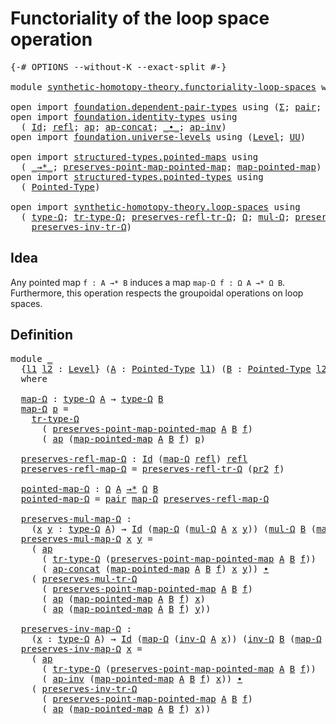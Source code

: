 # Functoriality of the loop space operation

<pre class="Agda"><a id="54" class="Symbol">{-#</a> <a id="58" class="Keyword">OPTIONS</a> <a id="66" class="Pragma">--without-K</a> <a id="78" class="Pragma">--exact-split</a> <a id="92" class="Symbol">#-}</a>

<a id="97" class="Keyword">module</a> <a id="104" href="synthetic-homotopy-theory.functoriality-loop-spaces.html" class="Module">synthetic-homotopy-theory.functoriality-loop-spaces</a> <a id="156" class="Keyword">where</a>

<a id="163" class="Keyword">open</a> <a id="168" class="Keyword">import</a> <a id="175" href="foundation.dependent-pair-types.html" class="Module">foundation.dependent-pair-types</a> <a id="207" class="Keyword">using</a> <a id="213" class="Symbol">(</a><a id="214" href="foundation-core.dependent-pair-types.html#515" class="Record">Σ</a><a id="215" class="Symbol">;</a> <a id="217" href="foundation-core.dependent-pair-types.html#588" class="InductiveConstructor">pair</a><a id="221" class="Symbol">;</a> <a id="223" href="foundation-core.dependent-pair-types.html#605" class="Field">pr1</a><a id="226" class="Symbol">;</a> <a id="228" href="foundation-core.dependent-pair-types.html#617" class="Field">pr2</a><a id="231" class="Symbol">)</a>
<a id="233" class="Keyword">open</a> <a id="238" class="Keyword">import</a> <a id="245" href="foundation.identity-types.html" class="Module">foundation.identity-types</a> <a id="271" class="Keyword">using</a>
  <a id="279" class="Symbol">(</a> <a id="281" href="foundation-core.identity-types.html#1767" class="Datatype">Id</a><a id="283" class="Symbol">;</a> <a id="285" href="foundation-core.identity-types.html#1820" class="InductiveConstructor">refl</a><a id="289" class="Symbol">;</a> <a id="291" href="foundation-core.identity-types.html#4003" class="Function">ap</a><a id="293" class="Symbol">;</a> <a id="295" href="foundation-core.identity-types.html#8676" class="Function">ap-concat</a><a id="304" class="Symbol">;</a> <a id="306" href="foundation-core.identity-types.html#2425" class="Function Operator">_∙_</a><a id="309" class="Symbol">;</a> <a id="311" href="foundation-core.identity-types.html#8844" class="Function">ap-inv</a><a id="317" class="Symbol">)</a>
<a id="319" class="Keyword">open</a> <a id="324" class="Keyword">import</a> <a id="331" href="foundation.universe-levels.html" class="Module">foundation.universe-levels</a> <a id="358" class="Keyword">using</a> <a id="364" class="Symbol">(</a><a id="365" href="Agda.Primitive.html#597" class="Postulate">Level</a><a id="370" class="Symbol">;</a> <a id="372" href="foundation-core.universe-levels.html#235" class="Primitive">UU</a><a id="374" class="Symbol">)</a>

<a id="377" class="Keyword">open</a> <a id="382" class="Keyword">import</a> <a id="389" href="structured-types.pointed-maps.html" class="Module">structured-types.pointed-maps</a> <a id="419" class="Keyword">using</a>
  <a id="427" class="Symbol">(</a> <a id="429" href="structured-types.pointed-maps.html#967" class="Function Operator">_→*_</a><a id="433" class="Symbol">;</a> <a id="435" href="structured-types.pointed-maps.html#1480" class="Function">preserves-point-map-pointed-map</a><a id="466" class="Symbol">;</a> <a id="468" href="structured-types.pointed-maps.html#1380" class="Function">map-pointed-map</a><a id="483" class="Symbol">)</a>
<a id="485" class="Keyword">open</a> <a id="490" class="Keyword">import</a> <a id="497" href="structured-types.pointed-types.html" class="Module">structured-types.pointed-types</a> <a id="528" class="Keyword">using</a>
  <a id="536" class="Symbol">(</a> <a id="538" href="structured-types.pointed-types.html#383" class="Function">Pointed-Type</a><a id="550" class="Symbol">)</a>

<a id="553" class="Keyword">open</a> <a id="558" class="Keyword">import</a> <a id="565" href="synthetic-homotopy-theory.loop-spaces.html" class="Module">synthetic-homotopy-theory.loop-spaces</a> <a id="603" class="Keyword">using</a>
  <a id="611" class="Symbol">(</a> <a id="613" href="synthetic-homotopy-theory.loop-spaces.html#1115" class="Function">type-Ω</a><a id="619" class="Symbol">;</a> <a id="621" href="synthetic-homotopy-theory.loop-spaces.html#3295" class="Function">tr-type-Ω</a><a id="630" class="Symbol">;</a> <a id="632" href="synthetic-homotopy-theory.loop-spaces.html#3529" class="Function">preserves-refl-tr-Ω</a><a id="651" class="Symbol">;</a> <a id="653" href="synthetic-homotopy-theory.loop-spaces.html#1221" class="Function">Ω</a><a id="654" class="Symbol">;</a> <a id="656" href="synthetic-homotopy-theory.loop-spaces.html#1376" class="Function">mul-Ω</a><a id="661" class="Symbol">;</a> <a id="663" href="synthetic-homotopy-theory.loop-spaces.html#3630" class="Function">preserves-mul-tr-Ω</a><a id="681" class="Symbol">;</a> <a id="683" href="synthetic-homotopy-theory.loop-spaces.html#2257" class="Function">inv-Ω</a><a id="688" class="Symbol">;</a>
    <a id="694" href="synthetic-homotopy-theory.loop-spaces.html#3840" class="Function">preserves-inv-tr-Ω</a><a id="712" class="Symbol">)</a>
</pre>
## Idea

Any pointed map `f : A →* B` induces a map `map-Ω f : Ω A →* Ω B`. Furthermore, this operation respects the groupoidal operations on loop spaces.

## Definition

<pre class="Agda"><a id="898" class="Keyword">module</a> <a id="905" href="synthetic-homotopy-theory.functoriality-loop-spaces.html#905" class="Module">_</a>
  <a id="909" class="Symbol">{</a><a id="910" href="synthetic-homotopy-theory.functoriality-loop-spaces.html#910" class="Bound">l1</a> <a id="913" href="synthetic-homotopy-theory.functoriality-loop-spaces.html#913" class="Bound">l2</a> <a id="916" class="Symbol">:</a> <a id="918" href="Agda.Primitive.html#597" class="Postulate">Level</a><a id="923" class="Symbol">}</a> <a id="925" class="Symbol">(</a><a id="926" href="synthetic-homotopy-theory.functoriality-loop-spaces.html#926" class="Bound">A</a> <a id="928" class="Symbol">:</a> <a id="930" href="structured-types.pointed-types.html#383" class="Function">Pointed-Type</a> <a id="943" href="synthetic-homotopy-theory.functoriality-loop-spaces.html#910" class="Bound">l1</a><a id="945" class="Symbol">)</a> <a id="947" class="Symbol">(</a><a id="948" href="synthetic-homotopy-theory.functoriality-loop-spaces.html#948" class="Bound">B</a> <a id="950" class="Symbol">:</a> <a id="952" href="structured-types.pointed-types.html#383" class="Function">Pointed-Type</a> <a id="965" href="synthetic-homotopy-theory.functoriality-loop-spaces.html#913" class="Bound">l2</a><a id="967" class="Symbol">)</a> <a id="969" class="Symbol">(</a><a id="970" href="synthetic-homotopy-theory.functoriality-loop-spaces.html#970" class="Bound">f</a> <a id="972" class="Symbol">:</a> <a id="974" href="synthetic-homotopy-theory.functoriality-loop-spaces.html#926" class="Bound">A</a> <a id="976" href="structured-types.pointed-maps.html#967" class="Function Operator">→*</a> <a id="979" href="synthetic-homotopy-theory.functoriality-loop-spaces.html#948" class="Bound">B</a><a id="980" class="Symbol">)</a>
  <a id="984" class="Keyword">where</a>

  <a id="993" href="synthetic-homotopy-theory.functoriality-loop-spaces.html#993" class="Function">map-Ω</a> <a id="999" class="Symbol">:</a> <a id="1001" href="synthetic-homotopy-theory.loop-spaces.html#1115" class="Function">type-Ω</a> <a id="1008" href="synthetic-homotopy-theory.functoriality-loop-spaces.html#926" class="Bound">A</a> <a id="1010" class="Symbol">→</a> <a id="1012" href="synthetic-homotopy-theory.loop-spaces.html#1115" class="Function">type-Ω</a> <a id="1019" href="synthetic-homotopy-theory.functoriality-loop-spaces.html#948" class="Bound">B</a>
  <a id="1023" href="synthetic-homotopy-theory.functoriality-loop-spaces.html#993" class="Function">map-Ω</a> <a id="1029" href="synthetic-homotopy-theory.functoriality-loop-spaces.html#1029" class="Bound">p</a> <a id="1031" class="Symbol">=</a>
    <a id="1037" href="synthetic-homotopy-theory.loop-spaces.html#3295" class="Function">tr-type-Ω</a>
      <a id="1053" class="Symbol">(</a> <a id="1055" href="structured-types.pointed-maps.html#1480" class="Function">preserves-point-map-pointed-map</a> <a id="1087" href="synthetic-homotopy-theory.functoriality-loop-spaces.html#926" class="Bound">A</a> <a id="1089" href="synthetic-homotopy-theory.functoriality-loop-spaces.html#948" class="Bound">B</a> <a id="1091" href="synthetic-homotopy-theory.functoriality-loop-spaces.html#970" class="Bound">f</a><a id="1092" class="Symbol">)</a>
      <a id="1100" class="Symbol">(</a> <a id="1102" href="foundation-core.identity-types.html#4003" class="Function">ap</a> <a id="1105" class="Symbol">(</a><a id="1106" href="structured-types.pointed-maps.html#1380" class="Function">map-pointed-map</a> <a id="1122" href="synthetic-homotopy-theory.functoriality-loop-spaces.html#926" class="Bound">A</a> <a id="1124" href="synthetic-homotopy-theory.functoriality-loop-spaces.html#948" class="Bound">B</a> <a id="1126" href="synthetic-homotopy-theory.functoriality-loop-spaces.html#970" class="Bound">f</a><a id="1127" class="Symbol">)</a> <a id="1129" href="synthetic-homotopy-theory.functoriality-loop-spaces.html#1029" class="Bound">p</a><a id="1130" class="Symbol">)</a>
  
  <a id="1137" href="synthetic-homotopy-theory.functoriality-loop-spaces.html#1137" class="Function">preserves-refl-map-Ω</a> <a id="1158" class="Symbol">:</a> <a id="1160" href="foundation-core.identity-types.html#1767" class="Datatype">Id</a> <a id="1163" class="Symbol">(</a><a id="1164" href="synthetic-homotopy-theory.functoriality-loop-spaces.html#993" class="Function">map-Ω</a> <a id="1170" href="foundation-core.identity-types.html#1820" class="InductiveConstructor">refl</a><a id="1174" class="Symbol">)</a> <a id="1176" href="foundation-core.identity-types.html#1820" class="InductiveConstructor">refl</a>
  <a id="1183" href="synthetic-homotopy-theory.functoriality-loop-spaces.html#1137" class="Function">preserves-refl-map-Ω</a> <a id="1204" class="Symbol">=</a> <a id="1206" href="synthetic-homotopy-theory.loop-spaces.html#3529" class="Function">preserves-refl-tr-Ω</a> <a id="1226" class="Symbol">(</a><a id="1227" href="foundation-core.dependent-pair-types.html#617" class="Field">pr2</a> <a id="1231" href="synthetic-homotopy-theory.functoriality-loop-spaces.html#970" class="Bound">f</a><a id="1232" class="Symbol">)</a>

  <a id="1237" href="synthetic-homotopy-theory.functoriality-loop-spaces.html#1237" class="Function">pointed-map-Ω</a> <a id="1251" class="Symbol">:</a> <a id="1253" href="synthetic-homotopy-theory.loop-spaces.html#1221" class="Function">Ω</a> <a id="1255" href="synthetic-homotopy-theory.functoriality-loop-spaces.html#926" class="Bound">A</a> <a id="1257" href="structured-types.pointed-maps.html#967" class="Function Operator">→*</a> <a id="1260" href="synthetic-homotopy-theory.loop-spaces.html#1221" class="Function">Ω</a> <a id="1262" href="synthetic-homotopy-theory.functoriality-loop-spaces.html#948" class="Bound">B</a>
  <a id="1266" href="synthetic-homotopy-theory.functoriality-loop-spaces.html#1237" class="Function">pointed-map-Ω</a> <a id="1280" class="Symbol">=</a> <a id="1282" href="foundation-core.dependent-pair-types.html#588" class="InductiveConstructor">pair</a> <a id="1287" href="synthetic-homotopy-theory.functoriality-loop-spaces.html#993" class="Function">map-Ω</a> <a id="1293" href="synthetic-homotopy-theory.functoriality-loop-spaces.html#1137" class="Function">preserves-refl-map-Ω</a>

  <a id="1317" href="synthetic-homotopy-theory.functoriality-loop-spaces.html#1317" class="Function">preserves-mul-map-Ω</a> <a id="1337" class="Symbol">:</a>
    <a id="1343" class="Symbol">(</a><a id="1344" href="synthetic-homotopy-theory.functoriality-loop-spaces.html#1344" class="Bound">x</a> <a id="1346" href="synthetic-homotopy-theory.functoriality-loop-spaces.html#1346" class="Bound">y</a> <a id="1348" class="Symbol">:</a> <a id="1350" href="synthetic-homotopy-theory.loop-spaces.html#1115" class="Function">type-Ω</a> <a id="1357" href="synthetic-homotopy-theory.functoriality-loop-spaces.html#926" class="Bound">A</a><a id="1358" class="Symbol">)</a> <a id="1360" class="Symbol">→</a> <a id="1362" href="foundation-core.identity-types.html#1767" class="Datatype">Id</a> <a id="1365" class="Symbol">(</a><a id="1366" href="synthetic-homotopy-theory.functoriality-loop-spaces.html#993" class="Function">map-Ω</a> <a id="1372" class="Symbol">(</a><a id="1373" href="synthetic-homotopy-theory.loop-spaces.html#1376" class="Function">mul-Ω</a> <a id="1379" href="synthetic-homotopy-theory.functoriality-loop-spaces.html#926" class="Bound">A</a> <a id="1381" href="synthetic-homotopy-theory.functoriality-loop-spaces.html#1344" class="Bound">x</a> <a id="1383" href="synthetic-homotopy-theory.functoriality-loop-spaces.html#1346" class="Bound">y</a><a id="1384" class="Symbol">))</a> <a id="1387" class="Symbol">(</a><a id="1388" href="synthetic-homotopy-theory.loop-spaces.html#1376" class="Function">mul-Ω</a> <a id="1394" href="synthetic-homotopy-theory.functoriality-loop-spaces.html#948" class="Bound">B</a> <a id="1396" class="Symbol">(</a><a id="1397" href="synthetic-homotopy-theory.functoriality-loop-spaces.html#993" class="Function">map-Ω</a> <a id="1403" href="synthetic-homotopy-theory.functoriality-loop-spaces.html#1344" class="Bound">x</a><a id="1404" class="Symbol">)</a> <a id="1406" class="Symbol">(</a><a id="1407" href="synthetic-homotopy-theory.functoriality-loop-spaces.html#993" class="Function">map-Ω</a> <a id="1413" href="synthetic-homotopy-theory.functoriality-loop-spaces.html#1346" class="Bound">y</a><a id="1414" class="Symbol">))</a>
  <a id="1419" href="synthetic-homotopy-theory.functoriality-loop-spaces.html#1317" class="Function">preserves-mul-map-Ω</a> <a id="1439" href="synthetic-homotopy-theory.functoriality-loop-spaces.html#1439" class="Bound">x</a> <a id="1441" href="synthetic-homotopy-theory.functoriality-loop-spaces.html#1441" class="Bound">y</a> <a id="1443" class="Symbol">=</a>
    <a id="1449" class="Symbol">(</a> <a id="1451" href="foundation-core.identity-types.html#4003" class="Function">ap</a>
      <a id="1460" class="Symbol">(</a> <a id="1462" href="synthetic-homotopy-theory.loop-spaces.html#3295" class="Function">tr-type-Ω</a> <a id="1472" class="Symbol">(</a><a id="1473" href="structured-types.pointed-maps.html#1480" class="Function">preserves-point-map-pointed-map</a> <a id="1505" href="synthetic-homotopy-theory.functoriality-loop-spaces.html#926" class="Bound">A</a> <a id="1507" href="synthetic-homotopy-theory.functoriality-loop-spaces.html#948" class="Bound">B</a> <a id="1509" href="synthetic-homotopy-theory.functoriality-loop-spaces.html#970" class="Bound">f</a><a id="1510" class="Symbol">))</a>
      <a id="1519" class="Symbol">(</a> <a id="1521" href="foundation-core.identity-types.html#8676" class="Function">ap-concat</a> <a id="1531" class="Symbol">(</a><a id="1532" href="structured-types.pointed-maps.html#1380" class="Function">map-pointed-map</a> <a id="1548" href="synthetic-homotopy-theory.functoriality-loop-spaces.html#926" class="Bound">A</a> <a id="1550" href="synthetic-homotopy-theory.functoriality-loop-spaces.html#948" class="Bound">B</a> <a id="1552" href="synthetic-homotopy-theory.functoriality-loop-spaces.html#970" class="Bound">f</a><a id="1553" class="Symbol">)</a> <a id="1555" href="synthetic-homotopy-theory.functoriality-loop-spaces.html#1439" class="Bound">x</a> <a id="1557" href="synthetic-homotopy-theory.functoriality-loop-spaces.html#1441" class="Bound">y</a><a id="1558" class="Symbol">))</a> <a id="1561" href="foundation-core.identity-types.html#2425" class="Function Operator">∙</a>
    <a id="1567" class="Symbol">(</a> <a id="1569" href="synthetic-homotopy-theory.loop-spaces.html#3630" class="Function">preserves-mul-tr-Ω</a>
      <a id="1594" class="Symbol">(</a> <a id="1596" href="structured-types.pointed-maps.html#1480" class="Function">preserves-point-map-pointed-map</a> <a id="1628" href="synthetic-homotopy-theory.functoriality-loop-spaces.html#926" class="Bound">A</a> <a id="1630" href="synthetic-homotopy-theory.functoriality-loop-spaces.html#948" class="Bound">B</a> <a id="1632" href="synthetic-homotopy-theory.functoriality-loop-spaces.html#970" class="Bound">f</a><a id="1633" class="Symbol">)</a>
      <a id="1641" class="Symbol">(</a> <a id="1643" href="foundation-core.identity-types.html#4003" class="Function">ap</a> <a id="1646" class="Symbol">(</a><a id="1647" href="structured-types.pointed-maps.html#1380" class="Function">map-pointed-map</a> <a id="1663" href="synthetic-homotopy-theory.functoriality-loop-spaces.html#926" class="Bound">A</a> <a id="1665" href="synthetic-homotopy-theory.functoriality-loop-spaces.html#948" class="Bound">B</a> <a id="1667" href="synthetic-homotopy-theory.functoriality-loop-spaces.html#970" class="Bound">f</a><a id="1668" class="Symbol">)</a> <a id="1670" href="synthetic-homotopy-theory.functoriality-loop-spaces.html#1439" class="Bound">x</a><a id="1671" class="Symbol">)</a>
      <a id="1679" class="Symbol">(</a> <a id="1681" href="foundation-core.identity-types.html#4003" class="Function">ap</a> <a id="1684" class="Symbol">(</a><a id="1685" href="structured-types.pointed-maps.html#1380" class="Function">map-pointed-map</a> <a id="1701" href="synthetic-homotopy-theory.functoriality-loop-spaces.html#926" class="Bound">A</a> <a id="1703" href="synthetic-homotopy-theory.functoriality-loop-spaces.html#948" class="Bound">B</a> <a id="1705" href="synthetic-homotopy-theory.functoriality-loop-spaces.html#970" class="Bound">f</a><a id="1706" class="Symbol">)</a> <a id="1708" href="synthetic-homotopy-theory.functoriality-loop-spaces.html#1441" class="Bound">y</a><a id="1709" class="Symbol">))</a>

  <a id="1715" href="synthetic-homotopy-theory.functoriality-loop-spaces.html#1715" class="Function">preserves-inv-map-Ω</a> <a id="1735" class="Symbol">:</a>
    <a id="1741" class="Symbol">(</a><a id="1742" href="synthetic-homotopy-theory.functoriality-loop-spaces.html#1742" class="Bound">x</a> <a id="1744" class="Symbol">:</a> <a id="1746" href="synthetic-homotopy-theory.loop-spaces.html#1115" class="Function">type-Ω</a> <a id="1753" href="synthetic-homotopy-theory.functoriality-loop-spaces.html#926" class="Bound">A</a><a id="1754" class="Symbol">)</a> <a id="1756" class="Symbol">→</a> <a id="1758" href="foundation-core.identity-types.html#1767" class="Datatype">Id</a> <a id="1761" class="Symbol">(</a><a id="1762" href="synthetic-homotopy-theory.functoriality-loop-spaces.html#993" class="Function">map-Ω</a> <a id="1768" class="Symbol">(</a><a id="1769" href="synthetic-homotopy-theory.loop-spaces.html#2257" class="Function">inv-Ω</a> <a id="1775" href="synthetic-homotopy-theory.functoriality-loop-spaces.html#926" class="Bound">A</a> <a id="1777" href="synthetic-homotopy-theory.functoriality-loop-spaces.html#1742" class="Bound">x</a><a id="1778" class="Symbol">))</a> <a id="1781" class="Symbol">(</a><a id="1782" href="synthetic-homotopy-theory.loop-spaces.html#2257" class="Function">inv-Ω</a> <a id="1788" href="synthetic-homotopy-theory.functoriality-loop-spaces.html#948" class="Bound">B</a> <a id="1790" class="Symbol">(</a><a id="1791" href="synthetic-homotopy-theory.functoriality-loop-spaces.html#993" class="Function">map-Ω</a> <a id="1797" href="synthetic-homotopy-theory.functoriality-loop-spaces.html#1742" class="Bound">x</a><a id="1798" class="Symbol">))</a>
  <a id="1803" href="synthetic-homotopy-theory.functoriality-loop-spaces.html#1715" class="Function">preserves-inv-map-Ω</a> <a id="1823" href="synthetic-homotopy-theory.functoriality-loop-spaces.html#1823" class="Bound">x</a> <a id="1825" class="Symbol">=</a>
    <a id="1831" class="Symbol">(</a> <a id="1833" href="foundation-core.identity-types.html#4003" class="Function">ap</a>
      <a id="1842" class="Symbol">(</a> <a id="1844" href="synthetic-homotopy-theory.loop-spaces.html#3295" class="Function">tr-type-Ω</a> <a id="1854" class="Symbol">(</a><a id="1855" href="structured-types.pointed-maps.html#1480" class="Function">preserves-point-map-pointed-map</a> <a id="1887" href="synthetic-homotopy-theory.functoriality-loop-spaces.html#926" class="Bound">A</a> <a id="1889" href="synthetic-homotopy-theory.functoriality-loop-spaces.html#948" class="Bound">B</a> <a id="1891" href="synthetic-homotopy-theory.functoriality-loop-spaces.html#970" class="Bound">f</a><a id="1892" class="Symbol">))</a>
      <a id="1901" class="Symbol">(</a> <a id="1903" href="foundation-core.identity-types.html#8844" class="Function">ap-inv</a> <a id="1910" class="Symbol">(</a><a id="1911" href="structured-types.pointed-maps.html#1380" class="Function">map-pointed-map</a> <a id="1927" href="synthetic-homotopy-theory.functoriality-loop-spaces.html#926" class="Bound">A</a> <a id="1929" href="synthetic-homotopy-theory.functoriality-loop-spaces.html#948" class="Bound">B</a> <a id="1931" href="synthetic-homotopy-theory.functoriality-loop-spaces.html#970" class="Bound">f</a><a id="1932" class="Symbol">)</a> <a id="1934" href="synthetic-homotopy-theory.functoriality-loop-spaces.html#1823" class="Bound">x</a><a id="1935" class="Symbol">))</a> <a id="1938" href="foundation-core.identity-types.html#2425" class="Function Operator">∙</a>
    <a id="1944" class="Symbol">(</a> <a id="1946" href="synthetic-homotopy-theory.loop-spaces.html#3840" class="Function">preserves-inv-tr-Ω</a>
      <a id="1971" class="Symbol">(</a> <a id="1973" href="structured-types.pointed-maps.html#1480" class="Function">preserves-point-map-pointed-map</a> <a id="2005" href="synthetic-homotopy-theory.functoriality-loop-spaces.html#926" class="Bound">A</a> <a id="2007" href="synthetic-homotopy-theory.functoriality-loop-spaces.html#948" class="Bound">B</a> <a id="2009" href="synthetic-homotopy-theory.functoriality-loop-spaces.html#970" class="Bound">f</a><a id="2010" class="Symbol">)</a>
      <a id="2018" class="Symbol">(</a> <a id="2020" href="foundation-core.identity-types.html#4003" class="Function">ap</a> <a id="2023" class="Symbol">(</a><a id="2024" href="structured-types.pointed-maps.html#1380" class="Function">map-pointed-map</a> <a id="2040" href="synthetic-homotopy-theory.functoriality-loop-spaces.html#926" class="Bound">A</a> <a id="2042" href="synthetic-homotopy-theory.functoriality-loop-spaces.html#948" class="Bound">B</a> <a id="2044" href="synthetic-homotopy-theory.functoriality-loop-spaces.html#970" class="Bound">f</a><a id="2045" class="Symbol">)</a> <a id="2047" href="synthetic-homotopy-theory.functoriality-loop-spaces.html#1823" class="Bound">x</a><a id="2048" class="Symbol">))</a>
</pre>